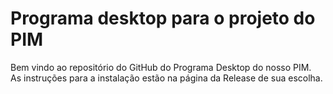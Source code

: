 # Programa desktop para o projeto do PIM

Bem vindo ao repositório do GitHub do Programa Desktop do nosso PIM.
<br> As instruções para a instalação estão na página da Release de sua escolha.<br>
